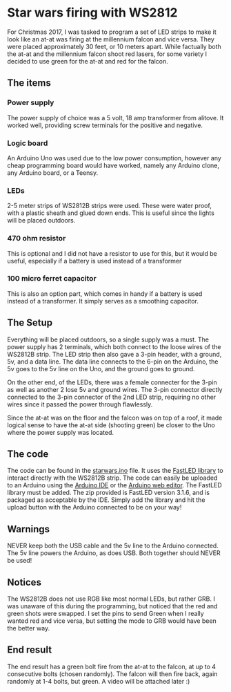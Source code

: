 # Star wars firing with WS2812

For Christmas 2017, I was tasked to program a set of LED strips to make it look like an at-at was firing at the millennium falcon and vice versa. They were placed approximately 30 feet, or 10 meters apart. While factually both the at-at and the millennium falcon shoot red lasers, for some variety I decided to use green for the at-at and red for the falcon.

## The items

### Power supply

The power supply of choice was a 5 volt, 18 amp transformer from alitove. It worked well, providing screw terminals for the positive and negative.

### Logic board

An Arduino Uno was used due to the low power consumption, however any cheap programming board would have worked, namely any Arduino clone, any Arduino board, or a Teensy.

### LEDs

2-5 meter strips of WS2812B strips were used. These were water proof, with a plastic sheath and glued down ends. This is useful since the lights will be placed outdoors.

### 470 ohm resistor

This is optional and I did not have a resistor to use for this, but it would be useful, especially if a battery is used instead of a transformer

### 100 micro ferret capacitor

This is also an option part, which comes in handy if a battery is used instead of a transformer. It simply serves as a smoothing capacitor.

## The Setup

Everything will be placed outdoors, so a single supply was a must. The power supply has 2 terminals, which both connect to the loose wires of the WS2812B strip. The LED strip then also gave a 3-pin header, with a ground, 5v, and a data line. The data line connects to the 6-pin on the Arduino, the 5v goes to the 5v line on the Uno, and the ground goes to ground.

On the other end, of the LEDs, there was a female connecter for the 3-pin as well as another 2 lose 5v and ground wires. The 3-pin connector directly connected to the 3-pin connector of the 2nd LED strip, requiring no other wires since it passed the power through flawlessly.

Since the at-at was on the floor and the falcon was on top of a roof, it made logical sense to have the at-at side (shooting green) be closer to the Uno where the power supply was located.

## The code

The code can be found in the [starwars.ino](/starwars.ino) file. It uses the [FastLED library](http://fastled.io/) to interact directly with the WS2812B strip. The code can easily be uploaded to an Arduino using the [Arduino IDE](https://www.arduino.cc/en/Main/Software) or the [Arduino web editor](https://create.arduino.cc/editor). The FastLED library must be added. The zip provided is FastLED version 3.1.6, and is packaged as acceptable by the IDE. Simply add the library and hit the upload button with the Arduino connected to be on your way!

## Warnings

NEVER keep both the USB cable and the 5v line to the Arduino connected. The 5v line powers the Arduino, as does USB. Both together should NEVER be used!

## Notices

The WS2812B does not use RGB like most normal LEDs, but rather GRB. I was unaware of this during the programming, but noticed that the red and green shots were swapped. I set the pins to send Green when I really wanted red and vice versa, but setting the mode to GRB would have been the better way. 

## End result

The end result has a green bolt fire from the at-at to the falcon, at up to 4 consecutive bolts (chosen randomly). The falcon will then fire back, again randomly at 1-4 bolts, but green. A video will be attached later :)
